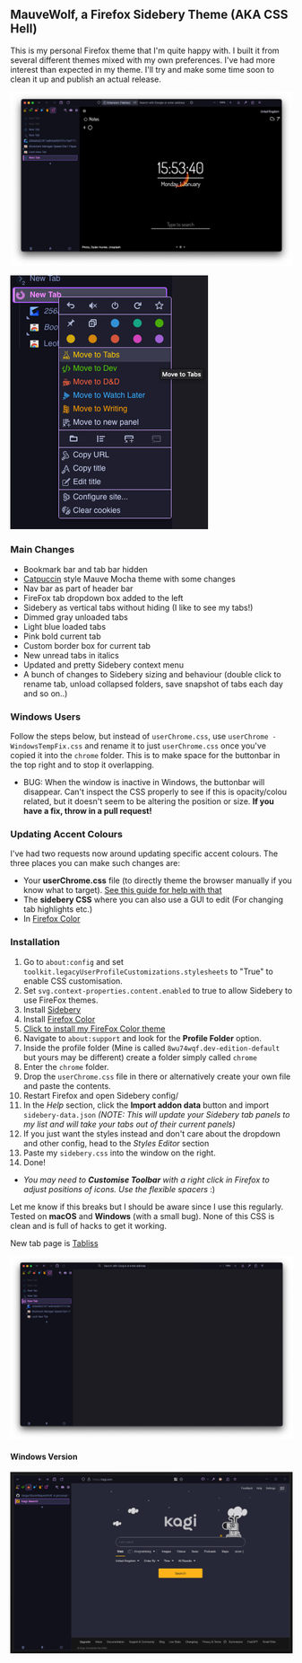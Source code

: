 ## MauveWolf, a Firefox Sidebery Theme (AKA CSS Hell)

This is my personal Firefox theme that I'm quite happy with. I built it from several different themes mixed with my own preferences.
I've had more interest than expected in my theme. I'll try and make some time soon to clean it up and publish an actual release.


![image](images/screenshot-firefox1.png)

![image](images/dropdown-menu.png)

### Main Changes
- Bookmark bar and tab bar hidden
- [Catpuccin](https://github.com/catppuccin/firefox) style Mauve Mocha theme with some changes
- Nav bar as part of header bar
- FireFox tab dropdown box added to the left
- Sidebery as vertical tabs without hiding (I like to see my tabs!)
- Dimmed gray unloaded tabs
- Light blue loaded tabs
- Pink bold current tab
- Custom border box for current tab
- New unread tabs in italics
- Updated and pretty Sidebery context menu
- A bunch of changes to Sidebery sizing and behaviour (double click to rename tab, unload collapsed folders, save snapshot of tabs each day and so on..)


### Windows Users

Follow the steps below, but instead of `userChrome.css`, use `userChrome - WindowsTempFix.css` and rename it to just `userChrome.css` once you've copied it into the `chrome` folder. This is to make space for the buttonbar in the top right and to stop it overlapping.
- BUG: When the window is inactive in Windows, the buttonbar will disappear. Can't inspect the CSS properly to see if this is opacity/colou related, but it doesn't seem to be altering the position or size. **If you have a fix, throw in a pull request!**

### Updating Accent Colours

I've had two requests now around updating specific accent colours. The three places you can make such changes are:
- Your **userChrome.css** file (to directly theme the browser manually if you know what to target). [See this guide for help with that](https://www.reddit.com/r/FirefoxCSS/comments/73dvty/tutorial_how_to_create_and_livedebug_userchromecss/)
- The **sidebery CSS** where you can also use a GUI to edit (For changing tab highlights etc.)
- In [Firefox Color](https://color.firefox.com/)


### Installation
1. Go to `about:config` and set `toolkit.legacyUserProfileCustomizations.stylesheets` to "True" to enable CSS customisation.
2. Set `svg.context-properties.content.enabled` to true to allow Sidebery to use FireFox themes.
3. Install [Sidebery](https://addons.mozilla.org/en-GB/firefox/addon/sidebery/)
4. Install [Firefox Color](https://color.firefox.com/)
5. [Click to install my FireFox Color theme](https://color.firefox.com/?theme=XQAAAAJqBAAAAAAAAABBqYhm849SCicxcUd1M38oKRicm6da8pDHi8ajvXVSk7how0XG5K6BSwejFQMVPBLwKXE-jNNeM2ACdvS7L-Wxr3cCoBlZ6agKWbmlfjAucoLmnm6KCC6C4nASML-68VTMPZ7V-Tr3910_P25TunJ74NbtznlDtthN80lAknQFJjRI21Fn3xC6Pq442NWeyPyYpsp2l7LmJi4l7igH5BrTgD8y-Npju0TEjHgtrGYqQXbg7h59xvP9m2wMW2tJdpkOGysJ7-_fOmo55XJR0IQDem_LJXvsQecATkI4WVyOgG5B-2QY94OSGZXZxfhZTjDUb8qKHxVmFZYRK67Ge_qU6a6nIQ9C51xmRPrWEP4CZrE4VGGYcIMiqAT877JkeERgvZrSECkXGSR9Ov5v7Z0xIjqd6PR-pEJoX3NQbOWGJCfbpV8oqPGoPrFN4cvumDMWe_DJ6ajydJiBYCJJXyvM1uunW_AJvly4sPVjsEbTCJZ8qLA8N2YENK-xf8CS5KJmMW8cmnETw6qPb2H9C0XCMOF3m85MKybhatYaJ6dY6WnM7DgNLYqgM2fpM5q2gWPKkDhWOgT7K8HmQ4xB-7BpwFJHYmHDW0Yy_-0Ul4A)
6. Navigate to `about:support` and look for the **Profile Folder** option.
7. Inside the profile folder (Mine is called `8wu74wqf.dev-edition-default` but yours may be different) create a folder simply called `chrome`
8. Enter the `chrome` folder.
9. Drop the `userChrome.css` file in there or alternatively create your own file and paste the contents.
10. Restart Firefox and open Sidebery config/
11. In the *Help* section, click the **Import addon data** button and import `sidebery-data.json` *(NOTE: This will update your Sidebery tab panels to my list and will take your tabs out of their current panels)*
12. If you just want the styles instead and don't care about the dropdown and other config, head to the *Styles Editor* section
13. Paste my `sidebery.css` into the window on the right.
14. Done!
- *You may need to **Customise Toolbar** with a right click in Firefox to adjust positions of icons. Use the flexible spacers* :)

Let me know if this breaks but I should be aware since I use this regularly. Tested on **macOS** and **Windows** (with a small bug). None of this CSS is clean and is full of hacks to get it working.

New tab page is [Tabliss](https://tabliss.io/)


![image](images/screenshot-firefox2.png)

#### Windows Version
![image](images/windows-version.png)
